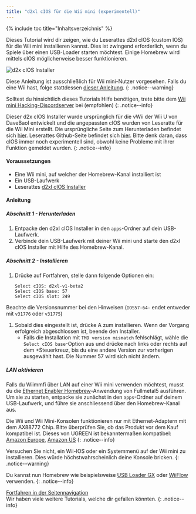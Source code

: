 ```yaml
---
title: "d2xl cIOS für die Wii mini (experimentell)"
---
```


{% include toc title="Inhaltsverzeichnis" %}

Dieses Tutorial wird dir zeigen, wie du Leserattes d2xl cIOS (custom IOS) für die Wii mini installieren kannst. Dies ist zwingend erforderlich, wenn du Spiele über einen USB-Loader starten möchtest. Einige Homebrew wird mittels cIOS möglicherweise besser funktionieren.

![d2x cIOS Installer](/images/cIOS.png)

Diese Anleitung ist ausschließlich für Wii mini-Nutzer vorgesehen. Falls du eine Wii hast, folge stattdessen [dieser Anleitung](cios).
{: .notice--warning}

Solltest du hinsichtlich dieses Tutorials Hilfe benötigen, trete bitte dem [Wii mini Hacking-Discordserver](https://discord.gg/6ryxnkS) bei (empfohlen)
{: .notice--info}

Dieser d2x cIOS Installer wurde ursprünglich für die vWii der Wii U von DaveBaol entwickelt und die angepassten cIOS wurden von Leseratte für die Wii Mini erstellt. Die ursprüngliche Seite zum Herunterladen befindet sich [hier](https://wii.leseratte10.de/d2xl-cIOS/). Leserattes Github-Seite befindet sich [hier](https://github.com/Leseratte10/d2xl-cios). Bitte denk daran, dass cIOS immer noch experimentell sind, obwohl keine Probleme mit ihrer Funktion gemeldet wurden.
{: .notice--info}

#### Voraussetzungen

* Eine Wii mini, auf welcher der Homebrew-Kanal installiert ist
* Ein USB-Laufwerk
* Leserattes [d2xl cIOS Installer](/assets/files/d2xl_wii_mini_cIOS_installer_v1_beta2.zip)

#### Anleitung

##### Abschnitt 1 - Herunterladen

1. Entpacke den d2xl cIOS Installer in den `apps`-Ordner auf dein USB-Laufwerk.
1. Verbinde dein USB-Laufwerk mit deiner Wii mini und starte den d2xl cIOS Installer mit Hilfe des Homebrew-Kanal.

##### Abschnitt 2 - Installieren

1. Drücke auf Fortfahren, stelle dann folgende Optionen ein:
    ```
    Select cIOS: d2xl-v1-beta2
    Select cIOS base: 57
    Select cIOS slot: 249
    ```
Beachte die Versionsnummer bei den Hinweisen (`IOS57-64-` endet entweder mit `v31776` oder `v31775`)
1. Sobald dies eingestellt ist, drücke A zum installieren. Wenn der Vorgang erfolgreich abgeschlossen ist, beende den Installer.
   - Falls die Installation mit `TMD version mismatch` fehlschlägt, wähle die `Select cIOS base`-Option aus und drücke nach links oder rechts auf dem +Steuerkreuz, bis du eine andere Version zur vorherigen ausgewählt hast. Die Nummer 57 wird sich nicht ändern.


##### LAN aktivieren
Falls du Wiimmfi über LAN auf einer Wii mini verwenden möchtest, musst du die [Ethernet Enabler Homebrew](/assets/files/Wii_Mini_Ethernet_Enable.zip)-Anwendung von Fullmetal5 ausführen. Um sie zu starten, entpacke sie zunächst in den `apps`-Ordner auf deinem USB-Laufwerk, und führe sie anschliessend über den Homebrew-Kanal aus.

Die Wii und Wii Mini-Konsolen funktionieren nur mit Ethernet-Adaptern mit dem AX88772 Chip. Bitte überprüfen Sie, ob das Produkt vor dem Kauf kompatibel ist. Dieses von UGREEN ist bekanntermaßen kompatibel: [Amazon Europe](https://www.amazon.de/dp/B00MYT481C), [Amazon US](https://www.amazon.com/dp/B08DRKYKMM/)
{: .notice--info}

Versuchen Sie nicht, ein Wii-IOS oder ein Systemmenü auf der Wii mini zu installieren. Dies würde höchstwahrscheinlich deine Konsole bricken.
{: .notice--warning}

Du kannst nun Homebrew wie beispielsweise [USB Loader GX](usbloadergx) oder [WiiFlow](wiiflow) verwenden.
{: .notice--info}

[Fortfahren in der Seitennavigation](site-navigation)<br> Wir haben viele weitere Tutorials, welche dir gefallen könnten.
{: .notice--info}
